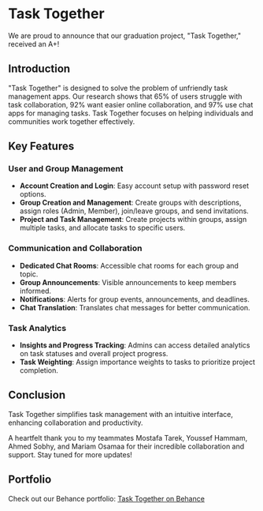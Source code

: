 # Task Together

We are proud to announce that our graduation project, "Task Together," received an A+!

## Introduction

"Task Together" is designed to solve the problem of unfriendly task management apps. Our research shows that 65% of users struggle with task collaboration, 92% want easier online collaboration, and 97% use chat apps for managing tasks. Task Together focuses on helping individuals and communities work together effectively.

## Key Features

### User and Group Management
- **Account Creation and Login**: Easy account setup with password reset options.
- **Group Creation and Management**: Create groups with descriptions, assign roles (Admin, Member), join/leave groups, and send invitations.
- **Project and Task Management**: Create projects within groups, assign multiple tasks, and allocate tasks to specific users.

### Communication and Collaboration
- **Dedicated Chat Rooms**: Accessible chat rooms for each group and topic.
- **Group Announcements**: Visible announcements to keep members informed.
- **Notifications**: Alerts for group events, announcements, and deadlines.
- **Chat Translation**: Translates chat messages for better communication.

### Task Analytics
- **Insights and Progress Tracking**: Admins can access detailed analytics on task statuses and overall project progress.
- **Task Weighting**: Assign importance weights to tasks to prioritize project completion.

## Conclusion

Task Together simplifies task management with an intuitive interface, enhancing collaboration and productivity.

A heartfelt thank you to my teammates Mostafa Tarek, Youssef Hammam, Ahmed Sobhy, and Mariam Osamaa for their incredible collaboration and support. Stay tuned for more updates!

## Portfolio

Check out our Behance portfolio: [Task Together on Behance](https://www.behance.net/portfolio/editor?tracking_source=upload)
